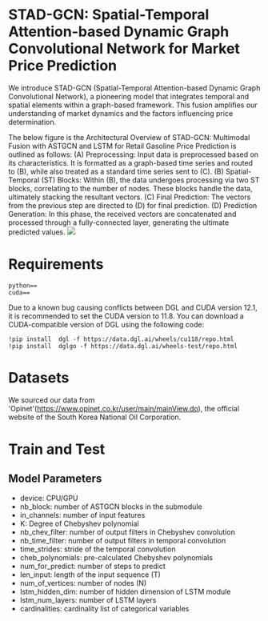 # STAD-GCN: Spatial-Temporal Attention-based Dynamic Graph Convolutional Network for Market Price Prediction
We introduce STAD-GCN (Spatial-Temporal Attention-based Dynamic Graph Convolutional Network), a pioneering model that integrates temporal and spatial elements within a graph-based framework. This fusion amplifies our understanding of market dynamics and the factors influencing price determination. 

The below figure is the Architectural Overview of STAD-GCN: Multimodal Fusion with ASTGCN and LSTM for Retail Gasoline Price Prediction is outlined as follows: (A) Preprocessing: Input data is preprocessed based on its characteristics. It is formatted as a graph-based time series and routed to (B), while also treated as a standard time series sent to (C). (B) Spatial-Temporal (ST) Blocks: Within (B), the data undergoes processing via two ST blocks, correlating to the number of nodes. These blocks handle the data, ultimately stacking the resultant vectors. (C) Final Prediction: The vectors from the previous step are directed to (D) for final prediction. (D) Prediction Generation: In this phase, the received vectors are concatenated and processed through a fully-connected layer, generating the ultimate predicted values.
<img src='figure.model_architecture.png'>

# Requirements
```
python==
cuda==
```
Due to a known bug causing conflicts between DGL and CUDA version 12.1, it is recommended to set the CUDA version to 11.8.
You can download a CUDA-compatible version of DGL using the following code:
```
!pip install  dgl -f https://data.dgl.ai/wheels/cu118/repo.html
!pip install  dglgo -f https://data.dgl.ai/wheels-test/repo.html
```

# Datasets
We sourced our data from 'Opinet'(https://www.opinet.co.kr/user/main/mainView.do), the official website of the South Korea National Oil Corporation.

# Train and Test
## Model Parameters
- device: CPU/GPU
- nb_block: number of ASTGCN blocks in the submodule
- in_channels: number of input features
- K: Degree of Chebyshev polynomial
- nb_chev_filter: number of output filters in Chebyshev convolution
- nb_time_filter: number of output filters in temporal convolution
- time_strides: stride of the temporal convolution
- cheb_polynomials: pre-calculated Chebyshev polynomials
- num_for_predict: number of steps to predict
- len_input: length of the input sequence (T)
- num_of_vertices: number of nodes (N)
- lstm_hidden_dim: number of hidden dimension of LSTM module
- lstm_num_layers: number of LSTM layers
- cardinalities: cardinality list of categorical variables
